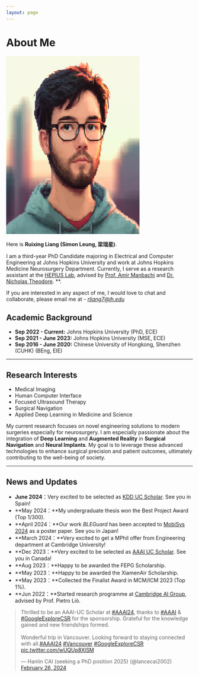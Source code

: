 ```yaml
---
layout: page
---
```


# About Me

<img src="./rxliang.png" class="floatpic" width="360" height="480">

Here is **Ruixing Liang (Simon Leung, 梁瑞星)**.

I am a third-year PhD Candidate majoring in Electrical and Computer Engineering at Johns Hopkins University and work at Johns Hopkins Medicine Neurosurgery Department. Currently, I serve as a research assistant at the [HEPIUS Lab](https://www.hopkinsmedicine.org/neurology-neurosurgery/research/hepius), advised by [Prof. Amir Manbachi](https://scholar.google.com/citations?user=EhKqSpIAAAAJ) and [Dr. Nicholas Theodore](https://clinicalconnection.hopkinsmedicine.org/participant/nicholas-theodore-md-ms). **.

If you are interested in any aspect of me, I would love to chat and collaborate, please email me at - *rliang7@jh.edu*

## Academic Background

- **Sep 2022 - Current:** Johns Hopkins University (PhD, ECE)
- **Sep 2021 - June 2023:** Johns Hopkins University (MSE, ECE)
- **Sep 2016 - June 2020:** Chinese University of Hongkong, Shenzhen (CUHK) (BEng, EIE)

---

## Research Interests

- Medical Imaging
- Human Computer Interface
- Focused Ultrasound Therapy
- Surgical Navigation
- Applied Deep Learning in Medicine and Science

My current research focuses on novel engineering solutions to modern surgeries especially for neurosurgery. I am especially passionate about the integration of **Deep Learning** and **Augmented Reality** in **Surgical Navigation** and **Neural Implants**. My goal is to leverage these advanced technologies to enhance surgical precision and patient outcomes, ultimately contributing to the well-being of society.

---

## News and Updates

- **June 2024**：Very excited to be selected as [KDD UC Scholar](https://kdd2024.kdd.org/call-for-undergraduate-consortium/). See you in Spain!
- **May 2024：**My undergraduate thesis won the Best Project Award (Top 1/300).
- **April 2024：**Our work *BLEGuard* has been accepted to [MobiSys 2024](https://www.sigmobile.org/mobisys/2024/) as a poster paper. See you in Japan!
- **March 2024：**Very excited to get a MPhil offer from Engineering department at Cambridge University!
- **Dec 2023：**Very excited to be selected as [AAAI UC Scholar](https://aaai.org/aaai-conference/undergraduate-consortium-program/). See you in Canada!
- **Aug 2023：**Happy to be awarded the FEPG Scholarship.
- **May 2023：**Happy to be awarded the XiamenAir Scholarship.
- **May 2023：**Collected the Finalist Award in MCM/ICM 2023 (Top 1%).
- **Jun 2022：**Started research programme at [Cambridge AI Group](https://www.cl.cam.ac.uk/research/ai/), advised by Prof. Pietro Liò.

<blockquote class="twitter-tweet"><p lang="en" dir="ltr">Thrilled to be an AAAI-UC Scholar at <a href="https://twitter.com/hashtag/AAAI24?src=hash&amp;ref_src=twsrc%5Etfw">#AAAI24</a>, thanks to <a href="https://twitter.com/hashtag/AAAI?src=hash&amp;ref_src=twsrc%5Etfw">#AAAI</a> &amp; <a href="https://twitter.com/hashtag/GoogleExploreCSR?src=hash&amp;ref_src=twsrc%5Etfw">#GoogleExploreCSR</a> for the sponsorship. Grateful for the knowledge gained and new friendships formed.<br><br>Wonderful trip in Vancouver. Looking forward to staying connected with all.<a href="https://twitter.com/hashtag/AAAI24?src=hash&amp;ref_src=twsrc%5Etfw">#AAAI24</a> <a href="https://twitter.com/hashtag/Vancouver?src=hash&amp;ref_src=twsrc%5Etfw">#Vancouver</a> <a href="https://twitter.com/hashtag/GoogleExploreCSR?src=hash&amp;ref_src=twsrc%5Etfw">#GoogleExploreCSR</a> <a href="https://t.co/wUQUp8XlSM">pic.twitter.com/wUQUp8XlSM</a></p>&mdash; Hanlin CAI (seeking a PhD position 2025) (@lancecai2002) <a href="https://twitter.com/lancecai2002/status/1762210025173344260?ref_src=twsrc%5Etfw">February 26, 2024</a></blockquote> <script async src="https://platform.twitter.com/widgets.js" charset="utf-8"></script>

